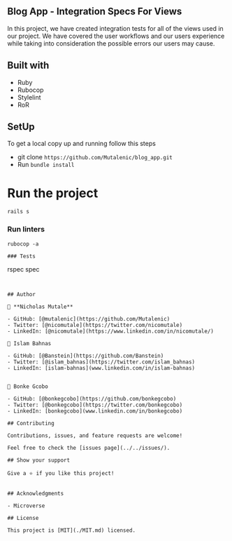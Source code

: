## Blog App - Integration Specs For Views

In this project, we have created integration tests for all of the views used in our project. We  have covered the user workflows and our users experience while taking into consideration the possible errors our users may cause.
## Built with
- Ruby
- Rubocop
- Stylelint
- RoR

## SetUp
To get a local copy up and running follow this steps
- git clone `https://github.com/Mutalenic/blog_app.git`
- Run `bundle install`

# Run the project
`rails s`

### Run linters
```
rubocop -a

### Tests
```
rspec spec
```


## Author

👤 **Nicholas Mutale**

- GitHub: [@mutalenic](https://github.com/Mutalenic)
- Twitter: [@nicomutale](https://twitter.com/nicomutale)
- LinkedIn: [@nicomutale](https://www.linkedin.com/in/nicomutale/)

👤 Islam Bahnas

- GitHub: [@Banstein](https://github.com/Banstein)
- Twitter: [@islam_bahnas](https://twitter.com/islam_bahnas)
- LinkedIn: [islam-bahnas](www.linkedin.com/in/islam-bahnas)


👤 Bonke Gcobo

- GitHub: [@bonkegcobo](https://github.com/bonkegcobo)
- Twitter: [@bonkegcobo](https://twitter.com/bonkegcobo)
- LinkedIn: [bonkegcobo](www.linkedin.com/in/bonkegcobo)

## Contributing

Contributions, issues, and feature requests are welcome!

Feel free to check the [issues page](../../issues/).

## Show your support

Give a ⭐️ if you like this project!


## Acknowledgments

- Microverse 

## License

This project is [MIT](./MIT.md) licensed.

